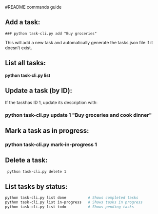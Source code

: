 #README commands guide

##  Add a task:
```
### python task-cli.py add "Buy groceries"
```
This will add a new task and automatically generate the tasks.json file if it doesn’t exist.

## List all tasks:

#### python task-cli.py list

## Update a task (by ID):

If the taskhas ID 1, update its description with:

### python task-cli.py update 1 "Buy groceries and cook dinner"

## Mark a task as in progress:

### python task-cli.py mark-in-progress 1

## Delete a task:
```bash
 python task-cli.py delete 1
```

## List tasks by status:

```bash
python task-cli.py list done          # Shows completed tasks
python task-cli.py list in-progress   # Shows tasks in progress
python task-cli.py list todo          # Shows pending tasks
```
